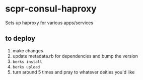 # scpr-consul-haproxy
Sets up haproxy for various apps/services

## to deploy
1. make changes
1. update metadata.rb for dependencies and bump the version
1. `berks install`
1. `berks upload`
1. turn around 5 times and pray to whatever deities you'd like


